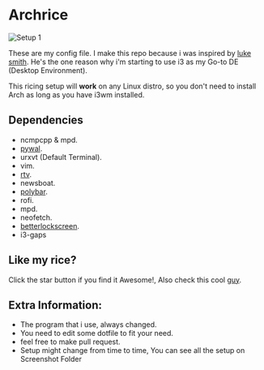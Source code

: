 # Archrice
![Setup 1](Screenshot/2018_07_1.png)

These are my config file. I make this repo because i was inspired by [luke smith](https://www.github.com/lukesmithxyz). He's the one reason why i'm starting to use i3 as my Go-to DE (Desktop Environment).

This ricing setup will **work** on any Linux distro, so you don't need to install Arch as long as you have i3wm installed.

## Dependencies
* ncmpcpp & mpd.
* [pywal](https://github.com/dylanaraps/pywal/).
* urxvt (Default Terminal).
* vim.
* [rtv](https://github.com/michael-lazar/rtv).
* newsboat.
* [polybar](https://github.com/jaagr/polybar).
* rofi.
* mpd.
* neofetch.
* [betterlockscreen](https://github.com/pavanjadhaw/betterlockscreen).
* i3-gaps

## Like my rice?
Click the star button if you find it Awesome!, Also check this cool [guy](https://www.github.com/lukesmithxyz).

## Extra Information:
* The program that i use, always changed. 
* You need to edit some dotfile to fit your need.
* feel free to make pull request.
* Setup might change from time to time, You can see all the setup on Screenshot Folder

